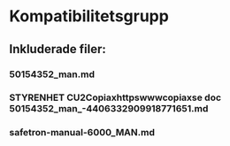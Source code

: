 # Kompatibilitetsgrupp

## Inkluderade filer:


### 50154352_man.md

### STYRENHET CU2Copiaxhttpswwwcopiaxse  doc  50154352_man_-4406332909918771651.md

### safetron-manual-6000_MAN.md